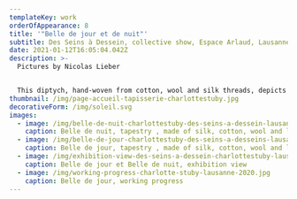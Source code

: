 ```yaml
---
templateKey: work
orderOfAppearance: 8
title: '"Belle de jour et de nuit"'
subtitle: Des Seins à Dessein, collective show, Espace Arlaud, Lausanne (CH), Autumn 2020
date: 2021-01-12T16:05:04.042Z
description: >-
  Pictures by Nicolas Lieber


  This diptych, hand-woven from cotton, wool and silk threads, depicts two statues planted in an imaginary setting. Nailed to their pedestals, they seem to belong to no age, as if abandoned. Yet they are anything but inert. Like two idols, referring to the female body as an object exposed to the gaze, they come to life in a rumbling, disquieting landscape, but with vibrant colors that incite dreamlike adventure. They occupy a space all their own, under the midday and sunset sun. In a symbolic gesture of self-palpation, these two sculptures do more than recall the strict medical gesture of prevention and screening: they invite us on a journey. They also offer a gateway to self-exploration, to the knowledge - and reappropriation - of one's own body. Their swaying arms, swaying in a contrast of colors, encourage us to look inward, sometimes uncertainly. Touching, palpating, kneading, smelling and feeling to create, recreate, blossom and enjoy life. (A.S.) Pictures by Nicolas Lieber
thumbnail: /img/page-accueil-tapisserie-charlottestuby.jpg
decorativeForm: /img/soleil.svg
images:
  - image: /img/belle-de-nuit-charlottestuby-des-seins-a-dessein-lausanne-2020.jpg
    caption: Belle de nuit, tapestry , made of silk, cotton, wool and linen, 54x38cm
  - image: /img/belle-de-jour-charlottestuby-des-seins-a-desseins-lausanne-2020.jpg
    caption: Belle de jour, tapestry , made of silk, cotton, wool and linen, 54x38cm
  - image: /img/exhibition-view-des-seins-a-dessein-charlottestuby-lausanne-2020.jpg
    caption: Belle de jour et Belle de nuit, exhibition view
  - image: /img/working-progress-charlotte-stuby-lausanne-2020.jpg
    caption: Belle de jour, working progress
---
```

